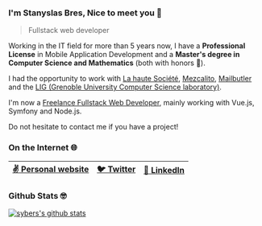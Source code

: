 ### I'm **Stanyslas Bres**, Nice to meet you 👋

> Fullstack web developer

Working in the IT field for more than 5 years now, I have a **Professional License** in Mobile Application Development and a **Master's degree in Computer Science and Mathematics** (both with honors 💪).

I had the opportunity to work with [La haute Société](https://www.lahautesociete.com/), [Mezcalito](https://www.mezcalito.fr), [Mailbutler](https://www.lahautesociete.com/) and the [LIG (Grenoble University Computer Science laboratory)](https://www.liglab.fr/en/).

I'm now a [Freelance Fullstack Web Developer](https://www.stanyslasbres.fr), mainly working with Vue.js, Symfony and Node.js.

Do not hesitate to contact me if you have a project!

### On the Internet 🌐

| [✌️ Personal website](https://www.stanyslasbres.fr) | [🐦 Twitter](https://twitter.com/stanyslasbres) | [💼 LinkedIn](https://www.linkedin.com/in/stanyslasbres) |
| --------------------------------------------------- | ----------------------------------------------- | -------------------------------------------------------- |

### Github Stats 🤓

[![sybers's github stats](https://github-readme-stats.vercel.app/api?username=sybers)](https://github.com/anuraghazra/github-readme-stats)
